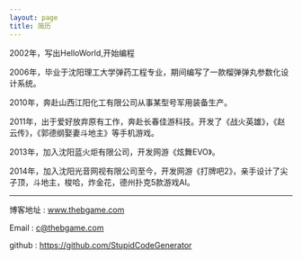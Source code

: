 ```yaml
---
layout: page
title: 简历
---
```


2002年，写出HelloWorld,开始编程

2006年，毕业于沈阳理工大学弹药工程专业，期间编写了一款榴弹弹丸参数化设计系统。

2010年，奔赴山西江阳化工有限公司从事某型号军用装备生产。

2011年，出于爱好放弃原有工作，奔赴长春佳游科技。开发了《战火英雄》，《赵云传》，《郭德纲娶妻斗地主》等手机游戏。

2013年，加入沈阳蓝火炬有限公司，开发网游《炫舞EVO》。

2014年，加入沈阳光音网视有限公司至今，开发网游《打牌吧2》，亲手设计了尖子顶，斗地主，梭哈，炸金花，德州扑克5款游戏AI。

---

博客地址 : www.thebgame.com

Email : c@thebgame.com

github : https://github.com/StupidCodeGenerator